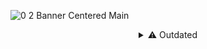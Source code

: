 ![0 2 Banner Centered Main](https://user-images.githubusercontent.com/78914154/157298545-a87dedea-61ce-4221-b78d-84d58123388b.gif)


<details>
  <summary align="center">⚠️ Outdated</summary>
  <br>



<h1 align="center">Preview</h1>
<p align="center">
        <img src="https://img.shields.io/github/license/misspent/Darkened?color=green&label=License%3A&style=for-the-badge" /></a>
        <img src="https://img.shields.io/github/issues/misspent/Darkened?label=Issues%3A&style=for-the-badge" /></a>
        <img src="https://img.shields.io/github/issues-pr/misspent/Darkened?label=Pull%20Requests%3A&style=for-the-badge" /></a>
</p>

<h3 align="center">Main window + User popout</h3>

![1  Darkened Discord Theme Main Window version 4  Edited](https://user-images.githubusercontent.com/78914154/191515315-f6d80403-268b-4a59-8d91-dae5352af33d.png)

<details>
  <summary align="center">✏️ Darkened Purple Re-Skin</summary>
  <br>

<h3 align="center">Main window + User popout</h3>

![1  Darkened Purple Discord Theme Main Window  Edited](https://user-images.githubusercontent.com/78914154/180560886-d3fcaa52-a31a-4bfd-9756-f8f6746f9423.png)

<h3 align="center">Home + Friends section</h3>

![4  Darkened Purple Discord Theme Friends  Edited](https://user-images.githubusercontent.com/78914154/180560976-17237a41-3d54-4920-b604-0021980ff204.png)

<h3 align="center">User Settings</h3>

![2  Darkened Purple Discord Theme Settings  Edited](https://user-images.githubusercontent.com/78914154/180560946-ee7a0380-2e34-4350-8b43-bcf661fa3fba.png)

</details>

<details>
  <summary align="center">✏️ Darkened Amoled Re-Skin </summary>
  <br>

<h3 align="center">Main window + User popout</h3>

![1  Darkened Amoled Discord Theme Main Window  Edited](https://user-images.githubusercontent.com/78914154/190856874-112b75ec-506b-4533-8156-bcef2dfec42d.png)

<h3 align="center">Home + Friends section</h3>

![2  Darkened Amoled Discord Theme Friends  Edited](https://user-images.githubusercontent.com/78914154/190856880-59aa5fbb-8bc4-44cf-bf11-ef70574e287c.png)

<h3 align="center">User Settings</h3>

![3  Darkened Amoled Discord Theme Settings  Edited](https://user-images.githubusercontent.com/78914154/190856885-bffa9129-97ec-48c8-984a-f37c3d62dd3d.png)

</details>

<details>
  <summary align="center">✏️ Darkened Comfy Re-Skin | Color palette of Nyria's Comfy Theme</summary>
  <br>

<h3 align="center">Main window + User popout</h3>

![1  Darkened Comfy Discord Theme Main Window  Edited](https://user-images.githubusercontent.com/78914154/180561167-304ca7a1-ffe9-4154-b78b-f007002d3516.png)

<h3 align="center">Home + Friends section</h3>

![4  Darkened Comfy Discord Theme Friends  Edited](https://user-images.githubusercontent.com/78914154/180561215-25ed36f7-9aa9-4aa8-9936-62528878e2ce.png)

<h3 align="center">User Settings</h3>

![2  Darkened Comfy Discord Theme Settings  Edited](https://user-images.githubusercontent.com/78914154/180561193-06d99fff-225b-4284-b80a-8ef93919b303.png)

</details>

<details>
  <summary align="center">✏️ Darkened Dark Purple Re-Skin | Color palette of Quillish BD Theme</summary>
  <br>

<h3 align="center">Main window + User popout</h3>

![1  Darkened Purple Discord Theme Main Window  Edited](https://user-images.githubusercontent.com/78914154/187711483-44165be2-2245-43e1-b13c-38893f672313.png)

<h3 align="center">Home + Friends section</h3>

![4  Darkened Dark Purple Discord Theme Friends  Edited](https://user-images.githubusercontent.com/78914154/187711520-3d21a08f-73fb-4fe3-9a01-408bce061baa.png)

<h3 align="center">User Settings</h3>

![2  Darkened Dark Purple Discord Theme Settings  Edited](https://user-images.githubusercontent.com/78914154/187711555-a5cbd3bf-5a19-42ac-a028-5b9aa3bb0f40.png)

</details>

<h1 align="center">📌 Information</h1>

### 📢 Installation
- Go into discord's settings
- Go to your `"Themes"`
- Click on `"Open Themes Folder"` button (Above the search bar)
- Download and move the **[Darkened.theme.css](https://github.com/misspent/Darkened/blob/main/Darkened.theme.css)**/**[Darkened Amoled.css](https://github.com/misspent/Darkened/blob/main/Re-Skins/Darkened%20Amoled.css)**/**[Darkened Purple.theme.css](https://github.com/misspent/Darkened/blob/main/Re-Skins/Darkened%20Purple.css)**/**[Darkened Dark Purple Re-Skin](https://github.com/misspent/Darkened/blob/main/Re-Skins/Darkened%20Dark%20Purple.css)**/**[Darkened Comfy Re-Skin](https://github.com/misspent/Darkened/blob/main/Re-Skins/Darkened%20Comfy.css)** file into that folder
- Click the checkbox in the top-right corner of the theme container in discord to enable it
### ✅ Features
* ✔️ Good ol' darkness
* ✔️ Optional Scrollbars
* ✔️ Optional Codeblocks
* ✔️ Optional Radial Status
* ✔️ Optional Channel Icons
* ✔️ Support for some plugins
* ✔️ Optional Separated Chat Bars
* ✔️ Optional Horizontal Server List
* ❌ Light mode not supported
* ⭕ All Imports in main.css I deem a requirement with my theme (may change)
### ℹ️ Credits
* **[xcruxiex](https://github.com/xcruxiex)**'s Friend Grid.
* **[LyGhT1337](https://github.com/LyGhT1337)**'s CodeBlocks.
* **[mwittrien](https://github.com/mwittrien)**'s Setting Icons.
* **[XYZenix](https://github.com/XYZenix)**'s DragNDrop Modals.
* **[Gibbu & Tropix126](https://github.com/DiscordStyles)**'s Radial Status.
* **[CorellanStoma](https://github.com/CreArts-Community/Mention-Links)**'s Mention Links & Context Icons.
* **[LuckFire](https://github.com/discord-extensions/bubble-bar)**'s SeparatedChatBar -> Ported and edited.
* **[Xhylo](https://github.com/Xhylo/ChannelIcons)**'s Channel Icons -> Ported + additions & fixes.
* **[maenDisease](https://github.com/maenDisease)**'s ChannelTabsLined -> Inspiration for support.
* **[Nyria](https://github.com/NYRI4)**'s Discolored & no-scrollbars Imports + Used Comfy theme as a base.
* A friend who shall not be named.
* Used, took inspiration and or edited some snippets from other themes/servers; thanks Gibbu, ClearVision, Couve & others. 

<details>
  <summary align="center">🎥 Darkened Compact Import</summary>
  <br>

<h3 align="center">DarkenedCompact Import | Optional & Configurable</h3>


https://user-images.githubusercontent.com/78914154/188267500-6eaaf479-2da3-431d-b5a5-f8136b0fd55b.mp4


<h3 align="center">DarkenedCompact Import with HorizontalServerList Import | Optional & Configurable</h3>


https://user-images.githubusercontent.com/78914154/188267650-fbd5bd49-a294-46c3-9855-a19c6b6028c1.mp4


</details>

<h1 align="center", margin= "0">📷 More Screenshots</h1>

<h4 align="center">(Previews/screenshots may become out-of-date at some point)</h4>
<h3 align="center">User Settings</h3>

![2  Darkened Discord Theme Settings Version 3  Edited](https://user-images.githubusercontent.com/78914154/157456598-6bf81d10-398d-45e6-b85f-2758c368b2ac.png)

<h3 align="center">Home + Friends section</h3>

![4  Darkened Discord Theme Friends Version 4  Edited](https://user-images.githubusercontent.com/78914154/178498248-5f661825-aeec-4890-8082-e666b0fc90a1.png)

<details>
  <summary align="center">☰ User Settings, Server Actions and Message Actions Menus</summary>
  <br>

| User Settings Menu | Server Actions Menu | Message Actions Menu |
| :---------: | :---------: | :---------: |
| <img width=250 src="https://user-images.githubusercontent.com/78914154/157084219-f549d866-dbe3-4bed-abd8-8fd15b9f0031.gif"></img>  | <img width=250 src="https://user-images.githubusercontent.com/78914154/157084265-cd1ed748-64cd-41dd-9b7d-0e3b619002a0.gif"></img>  | <img width=245 src="https://user-images.githubusercontent.com/78914154/157084308-4f320b91-5004-44b7-9fd3-4d8726188048.gif"></img>  |

</details>

<h1 align="center">📦 Channel Icons</h1>

I got my SVG Icons from the links below; it's in order from best to worst (in my opinion). I'm not the original creator of the import, meaning I have no idea where he got his from; however, if I find out, I will update this.
* 1st: https://icons.getbootstrap.com
* 2nd: https://heroicons.com
* 3rd: https://primer.style/octicons/
* Useful: https://superdevresources.com/free-svg-icons/

| Channel Icons | Channel Icons + | Channel Icons ++ |
| :---------: | :---------: | :---------: |
| <img width=300 src="https://user-images.githubusercontent.com/78914154/158280248-8a64c0fa-66a1-4c63-a61c-84e339930033.png"></img>  | <img width=300 src="https://user-images.githubusercontent.com/78914154/158280290-1fb1395f-b286-492a-8efe-c4705e3f62b9.png"></img>  | <img width=300 src="https://user-images.githubusercontent.com/78914154/158356404-9605f0ac-c9b9-42be-bc9c-075baa05dc14.png"></img>  |

<details>
  <summary align="center">☷ Separated Chat Bar</summary>
  <br>

![Chat Bar Import](https://user-images.githubusercontent.com/78914154/181526058-1250d4cc-07fa-42a5-8e59-a1dcebfa8c3c.png)

</details>

<h1 align="center">📜 Extra(s)</h1>

➜ You'll need [BetterDiscord](https://betterdiscord.app/) for this to work.  
➜ Make sure `Dark` is selected in the appearance settings, or it'll look like someone dropkicked discord.  
➜ If you want to submit your re-skin, feel free to upload the file or paste the file's contents in the issues section and title it "Re-skin", please.  
➜ 🚀 Thought I'd share this with all of you as this'll increase the performance of discord in a rather drastic way; ~~however, it's not the best for people who want to create themes, given that it won't reload discord when you save. Hopefully, he'll change it in the future~~ [OpenAsar Website](https://openasar.dev/) | [OpenAsar GitHub](https://github.com/GooseMod/OpenAsar)

<details>
  <summary align="center">⌨ Variables</summary>
  <br>
        
```css
/*
\==================================================================================\
\                                  Main Variables                                  \
\==================================================================================\
*/

.theme-dark {
  --background-tertiary: #121212;
  --background-secondary: #0d0d0d;
  --background-secondary-alt: #090909;
  --background-primary: #090909;
  --background-mobile-primary: #23283d;
  --background-mobile-secondary: #1e2233;
  --channeltextarea-background: #101010; /* Main window text bar + reply bar background */
  --background-accent: #6e85d3;
  --background-message-hover: transparent;
  --background-modifier-hover: #121212;
  --background-modifier-active: #1a1e2e;
  --background-modifier-selected: #171d2b;
  --deprecated-card-bg: #12141f63;
  --background-floating: #0d0d0d;
  --deprecated-quickswitcher-input-background: #101320;
  --elevation-low: none;
  --scrollbar-auto-thumb: #101010;
  --scrollbar-auto-track: #181818;
  --scrollbar-thin-thumb: #141414;
  --activity-card-background: #101320;
  --border-color: #151515;
  --popout-title: #141414;
  --popout-background-main: #101010;
  --jump-newmessage-bars-buttons: #353535;
  --jump-newmessage-bars: #202020;
  --Emoji-Menu: #060606;
}

.theme-light {
  /* "Create a server" popup | I will never support light theme */
  --background-tertiary: #090909;
  --background-secondary: #090909;
  --background-secondary-alt: #191f2e;
  --background-primary: #121212;
  --background-accent: #6e85d3;
  --background-modifier-hover: #1a1e2e;
  --background-modifier-active: #262b41;
  --header-primary: #fff;
  --header-secondary: #b1b5b9;
  --text-normal: #8e9297;
  --popout-secondary: #0d0d0d;
}
```
</details>

<details>
  <summary align="center">⌛ Write-up</summary>
  <br>

> =======================================================================  
> **The people in the screenshots are not me, and I've blurred stuff as I don't want friends to get spammed and or added. moreover, I'd prefer it if people didn't know what server(s) I'm in for obvious reasons, and I'm a relatively private person cause I am clapped.**  
=======================================================================  
> **I'll update this as often as I can; however, I do not use the canary version of discord, nor am I some mastermind that can instantly fix/add stuff, so the updates may take a while to push if they change containers etc. on that note, I hope you enjoy the theme, and if you encounter any issues, bugs or want me to attempt to add support for a plugin you use, please tell me. Trying to learn basic CSS to the best of my ability.**  
=======================================================================  

</details>



</details>
